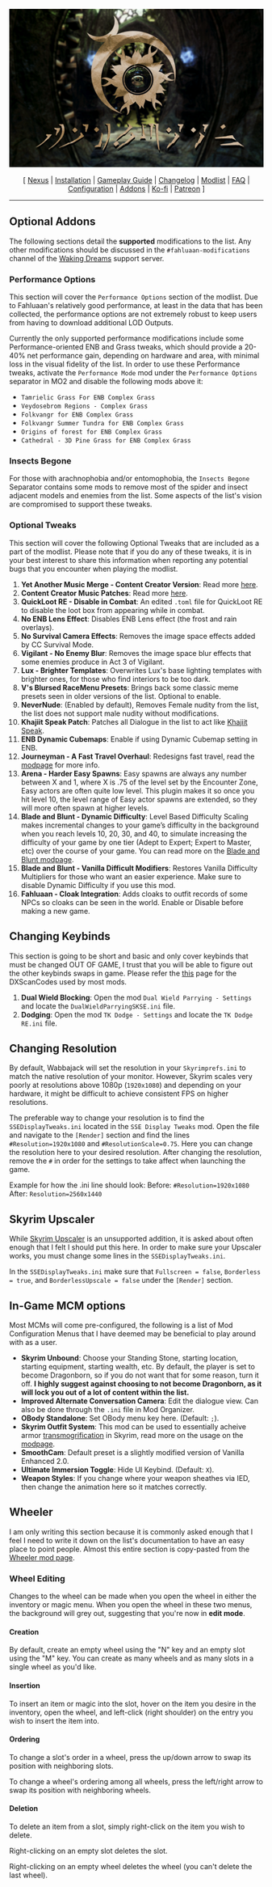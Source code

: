 ![](https://raw.githubusercontent.com/Oghma-Infinium/Fahluaan/main/images/Banner.webp)

<p align="center">
  [ <a href="https://www.nexusmods.com/skyrimspecialedition/mods/87820">Nexus</a> |
  <a href="https://github.com/Oghma-Infinium/Fahluaan/blob/main/README.md">Installation</a> |
  <a href="https://github.com/Oghma-Infinium/Fahluaan/blob/main/GAMEPLAY.md">Gameplay Guide</a> |
  <a href="https://github.com/Oghma-Infinium/Fahluaan/blob/main/CHANGELOG.md">Changelog</a> |
  <a href="https://loadorderlibrary.com/lists/fahluaan">Modlist</a> |
  <a href="https://github.com/Oghma-Infinium/Fahluaan/blob/main/Documentation/FAQ.md">FAQ</a> |
  <a href="https://github.com/Oghma-Infinium/Fahluaan/blob/main/Documentation/CONFIG.md">Configuration</a> |
  <a href="https://github.com/Oghma-Infinium/Fahluaan/blob/main/ADDONS.md">Addons</a> |
  <a href="https://ko-fi.com/aljoxo">Ko-fi</a> | 
  <a href="https://www.patreon.com/aljoxo">Patreon</a> ]
</p>

---

## Optional Addons

The following sections detail the **supported** modifications to the list. Any other modifications should be discussed in the `#fahluaan-modifications` channel of the [Waking Dreams](https://discord.gg/4WwqfK5yHg) support server.

### Performance Options

This section will cover the `Performance Options` section of the modlist. Due to Fahluaan's relatively good performance, at least in the data that has been collected, the performance options are not extremely robust to keep users from having to download additional LOD Outputs.

Currently the only supported performance modifications include some Performance-oriented ENB and Grass tweaks, which should provide a 20-40% net performance gain, depending on hardware and area, with minimal loss in the visual fidelity of the list. In order to use these Performance tweaks, activate the `Performance Mode` mod under the `Performance Options` separator in MO2 and disable the following mods above it:
 - `Tamrielic Grass For ENB Complex Grass`
 - `Veydosebrom Regions - Complex Grass`
 - `Folkvangr for ENB Complex Grass`
 - `Folkvangr Summer Tundra for ENB Complex Grass`
 - `Origins of forest for ENB Complex Grass`
 - `Cathedral - 3D Pine Grass for ENB Complex Grass`

### Insects Begone

For those with arachnophobia and/or entomophobia, the `Insects Begone` Separator contains some mods to remove most of the spider and insect adjacent models and enemies from the list. Some aspects of the list's vision are compromised to support these tweaks.

### Optional Tweaks

This section will cover the following Optional Tweaks that are included as a part of the modlist. Please note that if you do any of these tweaks, it is in your best interest to share this information when reporting any potential bugs that you encounter when playing the modlist.
 1. **Yet Another Music Merge - Content Creator Version**: Read more [here](#note-for-content-creators).
 2. **Content Creator Music Patches**: Read more [here](#note-for-content-creators).
 3. **QuickLoot RE - Disable in Combat**: An edited `.toml` file for QuickLoot RE to disable the loot box from appearing while in combat.
 4. **No ENB Lens Effect**: Disables ENB Lens effect (the frost and rain overlays).
 5. **No Survival Camera Effects**: Removes the image space effects added by CC Survival Mode.
 6. **Vigilant - No Enemy Blur**: Removes the image space blur effects that some enemies produce in Act 3 of Vigilant.
 7. **Lux - Brighter Templates**: Overwrites Lux's base lighting templates with brighter ones, for those who find interiors to be too dark.
 8. **V's Blursed RaceMenu Presets**: Brings back some classic meme presets seen in older versions of the list. Optional to enable.
 9. **NeverNude**: (Enabled by default), Removes Female nudity from the list, the list does not support male nudity without modifications.
 10. **Khajiit Speak Patch**: Patches all Dialogue in the list to act like [Khajiit Speak](https://www.nexusmods.com/skyrimspecialedition/mods/441).
 11. **ENB Dynamic Cubemaps**: Enable if using Dynamic Cubemap setting in ENB.
 12. **Journeyman - A Fast Travel Overhaul**: Redesigns fast travel, read the [modpage](https://www.nexusmods.com/skyrimspecialedition/mods/92220) for more info.
 13. **Arena - Harder Easy Spawns**: Easy spawns are always any number between X and 1, where X is .75 of the level set by the Encounter Zone, Easy actors are often quite low level. This plugin makes it so once you hit level 10, the level range of Easy actor spawns are extended, so they will more often spawn at higher levels.
 14. **Blade and Blunt - Dynamic Difficulty**: Level Based Difficulty Scaling makes incremental changes to your game’s difficulty in the background when you reach levels 10, 20, 30, and 40, to simulate increasing the difficulty of your game by one tier (Adept to Expert; Expert to Master, etc) over the course of your game. You can read more on the [Blade and Blunt modpage](https://www.nexusmods.com/skyrimspecialedition/mods/34549).
 15. **Blade and Blunt - Vanilla Difficult Modifiers**: Restores Vanilla Difficulty Multipliers for those who want an easier experience. Make sure to disable Dynamic Difficulty if you use this mod.
 16. **Fahluaan - Cloak Integration**: Adds cloaks to outfit records of some NPCs so cloaks can be seen in the world. Enable or Disable before making a new game.

## Changing Keybinds

This section is going to be short and basic and only cover keybinds that must be changed OUT OF GAME, I trust that you will be able to figure out the other keybinds swaps in game. Please refer the [this](https://www.creationkit.com/index.php?title=Input_Script#DXScanCodes) page for the DXScanCodes used by most mods.

1. **Dual Wield Blocking**: Open the mod `Dual Wield Parrying - Settings` and locate the `DualWieldParryingSKSE.ini` file.
2. **Dodging**: Open the mod `TK Dodge - Settings` and locate the `TK Dodge RE.ini` file.

## Changing Resolution

By default, Wabbajack will set the resolution in your `Skyrimprefs.ini` to match the native resolution of your monitor. However, Skyrim scales very poorly at resolutions above 1080p (`1920x1080`) and depending on your hardware, it might be difficult to achieve consistent FPS on higher resolutions.

The preferable way to change your resolution is to find the `SSEDisplayTweaks.ini` located in the `SSE Display Tweaks` mod. Open the file and navigate to the `[Render]` section and find the lines `#Resolution=1920x1080` and `#ResolutionScale=0.75`. Here you can change the resolution here to your desired resolution. After changing the resolution, remove the `#` in order for the settings to take affect when launching the game.

Example for how the .ini line should look:
Before: `#Resolution=1920x1080`  
After: `Resolution=2560x1440`

## Skyrim Upscaler

While [Skyrim Upscaler](https://www.nexusmods.com/skyrimspecialedition/mods/80343) is an unsupported addition, it is asked about often enough that I felt I should put this here. In order to make sure your Upscaler works, you must change some lines in the `SSEDisplayTweaks.ini`. 

In the `SSEDisplayTweaks.ini` make sure that `Fullscreen = false`, `Borderless = true`, and `BorderlessUpscale = false` under the `[Render]` section.

## In-Game MCM options

Most MCMs will come pre-configured, the following is a list of Mod Configuration Menus that I have deemed may be beneficial to play around with as a user.
 - **Skyrim Unbound**: Choose your Standing Stone, starting location, starting equipment, starting wealth, etc. By default, the player is set to become Dragonborn, so if you do not want that for some reason, turn it off. **I highly suggest against choosing to not become Dragonborn, as it will lock you out of a lot of content within the list.**
 - **Improved Alternate Conversation Camera**: Edit the dialogue view. Can also be done through the `.ini` file in Mod Organizer.
 - **OBody Standalone**: Set OBody menu key here. (Default: `;`).
 - **Skyrim Outfit System**: This mod can be used to essentially acheive armor [transmogrification](https://www.merriam-webster.com/dictionary/transmogrify) in Skyrim, read more on the usage on the [modpage](https://www.nexusmods.com/skyrimspecialedition/mods/42162).
 - **SmoothCam**: Default preset is a slightly modified version of Vanilla Enhanced 2.0.
 - **Ultimate Immersion Toggle**: Hide UI Keybind. (Default: `X`).
 - **Weapon Styles**: If you change where your weapon sheathes via IED, then change the animation here so it matches correctly.

## Wheeler

I am only writing this section because it is commonly asked enough that I feel I need to write it down on the list's documentation to have an easy place to point people. Almost this entire section is copy-pasted from the [Wheeler mod page](https://www.nexusmods.com/skyrimspecialedition/mods/97345).

### Wheel Editing

Changes to the wheel can be made when you open the wheel in either the inventory or magic menu. When you open the wheel in these two menus, the background will grey out, suggesting that you're now in **edit mode**.

#### Creation

By default, create an empty wheel using the "N" key and an empty slot using the "M" key. You can create as many wheels and as many slots in a single wheel as you'd like.

#### Insertion

To insert an item or magic into the slot, hover on the item you desire in the inventory, open the wheel, and left-click (right shoulder) on the entry you wish to insert the item into.

#### Ordering

To change a slot's order in a wheel, press the up/down arrow to swap its position with neighboring slots.

To change a wheel's ordering among all wheels, press the left/right arrow to swap its position with neighboring wheels.

#### Deletion

To delete an item from a slot, simply right-click on the item you wish to delete.

Right-clicking on an empty slot deletes the slot.

Right-clicking on an empty wheel deletes the wheel (you can't delete the last wheel).